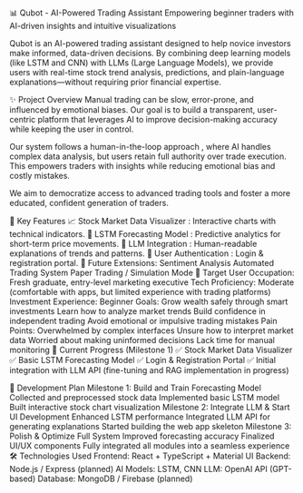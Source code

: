 📊 Qubot - AI-Powered Trading Assistant
Empowering beginner traders with AI-driven insights and intuitive visualizations 

Qubot is an AI-powered trading assistant designed to help novice investors make informed, data-driven decisions. By combining deep learning models (like LSTM and CNN) with LLMs (Large Language Models), we provide users with real-time stock trend analysis, predictions, and plain-language explanations—without requiring prior financial expertise.

✨ Project Overview
Manual trading can be slow, error-prone, and influenced by emotional biases. Our goal is to build a transparent, user-centric platform that leverages AI to improve decision-making accuracy while keeping the user in control.

Our system follows a human-in-the-loop approach , where AI handles complex data analysis, but users retain full authority over trade execution. This empowers traders with insights while reducing emotional bias and costly mistakes.

We aim to democratize access to advanced trading tools and foster a more educated, confident generation of traders.

🧠 Key Features
📈 Stock Market Data Visualizer : Interactive charts with technical indicators.
🔮 LSTM Forecasting Model : Predictive analytics for short-term price movements.
💬 LLM Integration : Human-readable explanations of trends and patterns.
🔐 User Authentication : Login & registration portal.
🧩 Future Extensions:
Sentiment Analysis
Automated Trading System
Paper Trading / Simulation Mode
👥 Target User
Occupation: Fresh graduate, entry-level marketing executive
Tech Proficiency: Moderate (comfortable with apps, but limited experience with trading platforms)
Investment Experience: Beginner
Goals:
Grow wealth safely through smart investments
Learn how to analyze market trends
Build confidence in independent trading
Avoid emotional or impulsive trading mistakes
Pain Points:
Overwhelmed by complex interfaces
Unsure how to interpret market data
Worried about making uninformed decisions
Lack time for manual monitoring
🚀 Current Progress (Milestone 1)
✅ Stock Market Data Visualizer
✅ Basic LSTM Forecasting Model
✅ Login & Registration Portal
✅ Initial integration with LLM API (fine-tuning and RAG implementation in progress)

📅 Development Plan
Milestone 1: Build and Train Forecasting Model
Collected and preprocessed stock data
Implemented basic LSTM model
Built interactive stock chart visualization
Milestone 2: Integrate LLM & Start UI Development
Enhanced LSTM performance
Integrated LLM API for generating explanations
Started building the web app skeleton
Milestone 3: Polish & Optimize Full System
Improved forecasting accuracy
Finalized UI/UX components
Fully integrated all modules into a seamless experience
🛠️ Technologies Used
Frontend: React + TypeScript + Material UI
Backend: Node.js / Express (planned)
AI Models: LSTM, CNN
LLM: OpenAI API (GPT-based)
Database: MongoDB / Firebase (planned)
